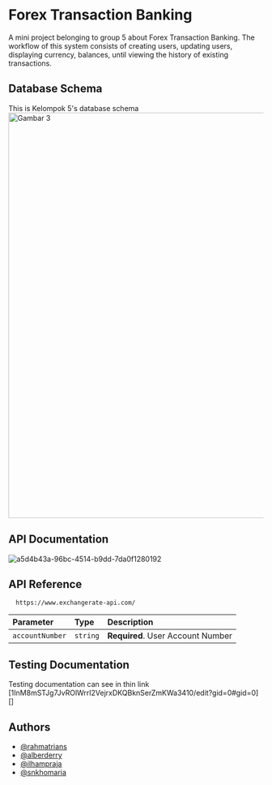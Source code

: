 
# Forex Transaction Banking

A mini project belonging to group 5 about Forex Transaction Banking. The workflow of this system consists of creating users, updating users, displaying currency, balances, until viewing the history of existing transactions.



## Database Schema

This is Kelompok 5's database schema
<img src="https://gist.github.com/user-attachments/assets/8580e49a-51de-4877-a664-bb404066886a" alt="Gambar 3" width="800">




## API Documentation
![a5d4b43a-96bc-4514-b9dd-7da0f1280192](https://gist.github.com/user-attachments/assets/949fc9e3-a47e-48e1-b36c-1cb2d8dd6f9b)



## API Reference


```http
  https://www.exchangerate-api.com/
```

| Parameter | Type     | Description                |
| :-------- | :------- | :------------------------- |
| `accountNumber` | `string` | **Required**. User Account Number |
## Testing Documentation

Testing documentation can see in thin link [1InM8mSTJg7JvROlWrrI2VejrxDKQBknSerZmKWa3410/edit?gid=0#gid=0] 
[]



## Authors

- [@rahmatrians](https://github.com/rahmatrians)
- [@alberderry](https://github.com/alberderry)
- [@ilhampraja](https://github.com/ilhampraja)
- [@snkhomaria](https://github.com/snkhomaria)
